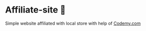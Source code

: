 # Affiliate-site :money_mouth_face:                                                 
Simple website affiliated with local store
 with help of <a href="http://johnelder.com/">Codemy.com</a>
